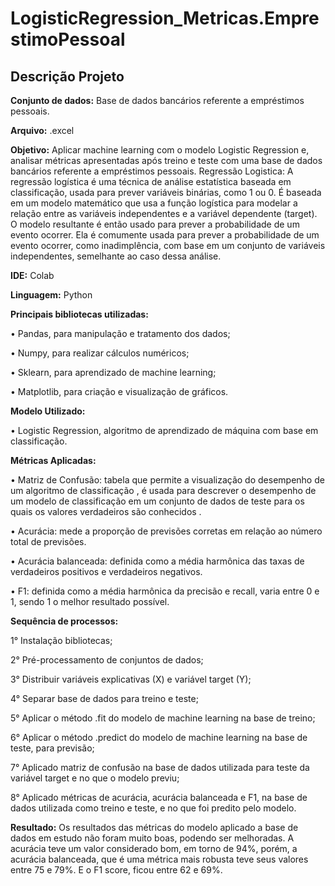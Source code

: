 # LogisticRegression_Metricas.EmprestimoPessoal

## Descrição Projeto


**Conjunto de dados:** Base de dados bancários referente a empréstimos pessoais.


**Arquivo:** .excel


**Objetivo:** Aplicar machine learning com o modelo Logistic Regression e, analisar métricas apresentadas após treino e teste com uma base de dados bancários referente a empréstimos pessoais.
Regressão Logistica: A regressão logística é uma técnica de análise estatística baseada em classificação, usada para prever variáveis binárias, como 1 ou 0. É baseada em um modelo matemático que usa a função logística para modelar a relação entre as variáveis independentes e a variável dependente (target). O modelo resultante é então usado para prever a probabilidade de um evento ocorrer. 
Ela é comumente usada para prever a probabilidade de um evento ocorrer, como inadimplência, com base em um conjunto de variáveis independentes, semelhante ao caso dessa análise.


**IDE:** Colab


**Linguagem:** Python


**Principais bibliotecas utilizadas:**

• Pandas, para manipulação e tratamento dos dados; 

• Numpy, para realizar cálculos numéricos; 

• Sklearn, para aprendizado de machine learning;

• Matplotlib, para criação e visualização de gráficos.


**Modelo Utilizado:**

• Logistic Regression, algoritmo de aprendizado de máquina com base em classificação. 

**Métricas Aplicadas:**

• Matriz de Confusão:  tabela que permite a visualização do desempenho de um algoritmo de classificação , é usada para descrever o desempenho de um modelo de classificação em um conjunto de dados de teste para os quais os valores verdadeiros são conhecidos .

• Acurácia: mede a proporção de previsões corretas em relação ao número total de previsões.

• Acurácia balanceada: definida como a média harmônica das taxas de verdadeiros positivos e verdadeiros negativos.

• F1:  definida como a média harmônica da precisão e recall, varia entre 0 e 1, sendo 1 o melhor resultado possível.


**Sequência de processos:**

1° Instalação bibliotecas;

2° Pré-processamento de conjuntos de dados;

3° Distribuir variáveis explicativas (X) e variável target (Y);

4° Separar base de dados para treino e teste;

5° Aplicar o método .fit do modelo de machine learning na base de treino;

6° Aplicar o método .predict do modelo de machine learning na base de teste, para previsão;

7° Aplicado matriz  de confusão na base de dados utilizada para teste da variável target e no que o modelo previu;

8° Aplicado métricas de acurácia, acurácia balanceada e F1, na base de dados utilizada como treino e teste, e no que foi predito pelo modelo.


**Resultado:** Os resultados das métricas do modelo aplicado a base de dados em estudo não foram muito boas, podendo ser melhoradas. A acurácia teve um valor considerado bom, em torno de 94%, porém, a acurácia balanceada, que é uma métrica mais robusta teve seus valores entre 75 e 79%. E o F1 score, ficou entre 62 e 69%. 

